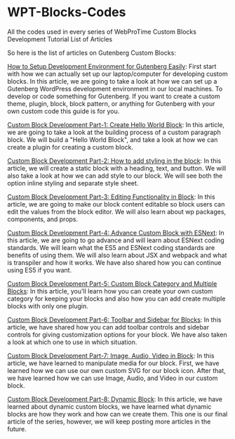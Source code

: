 # WPT-Blocks-Codes
All the codes used in every series of WebProTime Custom Blocks Development Tutorial
List of Articles

So here is the list of articles on Gutenberg Custom Blocks:

<a href="https://www.webprotime.com/development-environment-gutenberg/">How to Setup Development Environment for Gutenberg Easily</a>: First start with how we can actually set up our laptop/computer for developing custom blocks. In this article, we are going to take a look at how we can set up a Gutenberg WordPress development environment in our local machines. To develop or code something for Gutenberg. If you want to create a custom theme, plugin, block, block pattern, or anything for Gutenberg with your own custom code this guide is for you.

<a href="https://www.webprotime.com/hello_world_custom_block/">Custom Block Development Part-1: Create Hello World Block</a>: In this article, we are going to take a look at the building process of a custom paragraph block. We will build a "Hello World Block", and take a look at how we can create a plugin for creating a custom block.

<a href="https://www.webprotime.com/add-styling-in-custom-block/">Custom Block Development Part-2: How to add styling in the block</a>: In this article, we will create a static block with a heading, text, and button. We will also take a look at how we can add style to our block. We will see both the option inline styling and separate style sheet.

<a href="https://www.webprotime.com/editing-functionality-in-custom-block/">Custom Block Development Part-3: Editing Functionality in Block</a>: In this article, we are going to make our block content editable so block users can edit the values from the block editor. We will also learn about wp packages, components, and props.

<a href="https://www.webprotime.com/advance-custom-block-with-esnext/">Custom Block Development Part-4: Advance Custom Block with ESNext</a>: In this article, we are going to go advance and will learn about ESNext coding standards. We will learn what the ES5 and ESNext coding standards are benefits of using them. We will also learn about JSX and webpack and what is transpiler and how it works. We have also shared how you can continue using ES5 if you want.

<a href="https://www.webprotime.com/custom-block-category-and-multiple-blocks">Custom Block Development Part-5: Custom Block Category and Multiple Blocks</a>: In this article, you'll learn how you can create your own custom category for keeping your blocks and also how you can add create multiple blocks with only one plugin.

<a href="https://www.webprotime.com/toolbar-sidebar-custom-blocks">Custom Block Development Part-6: Toolbar and Sidebar for Blocks</a>: In this article, we have shared how you can add toolbar controls and sidebar controls for giving customization options for your block. We have also taken a look at which one to use in which situation.

<a href="https://www.webprotime.com/image-audio-video-in-custom-block/">Custom Block Development Part-7: Image, Audio, Video in Block</a>: In this article, we have learned to manipulate media for our block. First, we have learned how we can use our own custom SVG for our block icon. After that, we have learned how we can use Image, Audio, and Video in our custom block.

<a href="https://www.webprotime.com/dynamic-custom-block-development/">Custom Block Development Part-8: Dynamic Block</a>: In this article, we have learned about dynamic custom blocks, we have learned what dynamic blocks are how they work and how can we create them. This one is our final article of the series, however, we will keep posting more articles in the future.
